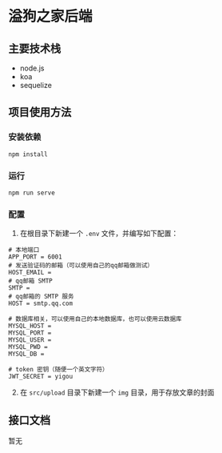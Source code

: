 # 溢狗之家后端

## 主要技术栈

- node.js
- koa
- sequelize

## 项目使用方法

### 安装依赖

```
npm install
```

### 运行

```
npm run serve
```

### 配置

1. 在根目录下新建一个 `.env` 文件，并编写如下配置：

```
# 本地端口
APP_PORT = 6001
# 发送验证码的邮箱（可以使用自己的qq邮箱做测试）
HOST_EMAIL = 
# qq邮箱 SMTP
SMTP = 
# qq邮箱的 SMTP 服务
HOST = smtp.qq.com

# 数据库相关，可以使用自己的本地数据库，也可以使用云数据库
MYSQL_HOST = 
MYSQL_PORT = 
MYSQL_USER = 
MYSQL_PWD = 
MYSQL_DB = 

# token 密钥（随便一个英文字符）
JWT_SECRET = yigou
```

2. 在 `src/upload` 目录下新建一个 `img` 目录，用于存放文章的封面

## 接口文档

暂无


